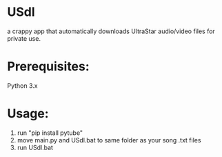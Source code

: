# USdl
a crappy app that automatically downloads UltraStar audio/video files for private use.

# Prerequisites:

Python 3.x


# Usage:

1. run "pip install pytube"
2. move main.py and USdl.bat to same folder as your song .txt files
3. run USdl.bat
